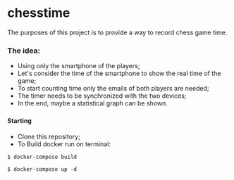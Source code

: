 # chesstime
The purposes of this project is to provide a way to record chess game time.
### The idea:
- Using only the smartphone of the players;
- Let's consider the time of the smartphone to show the real time of the game;
- To start counting time only the emails of both players are needed;
- The timer needs to be synchronized with the two devices;
- In the end, maybe a statistical graph can be shown.

### 

#### Starting
- Clone this repository;
- To Build docker run on terminal:
```
$ docker-compose build
```
```
$ docker-compose up -d
```
